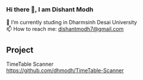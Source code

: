 ### Hi there 👋, I am Dishant Modh

🔭 I’m currently studing in Dharmsinh Desai University \
📫 How to reach me: dishantmodh7@gmail.com

## Project
TimeTable Scanner \
https://github.com/dhmodh/TimeTable-Scanner

<!--
**dhmodh/dhmodh** is a ✨ _special_ ✨ repository because its `README.md` (this file) appears on your GitHub profile.

Here are some ideas to get you started:

- 
- 🌱 I’m currently learning ...
- 👯 I’m looking to collaborate on ...
- 🤔 I’m looking for help with ...
- 💬 Ask me about ...
- 📫 How to reach me: dishantmodh7@gmail.com
- 😄 Pronouns: ...
- ⚡ Fun fact: ...
-->
